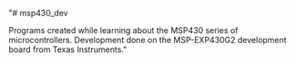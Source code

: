 "# msp430_dev

 Programs created while learning about the MSP430 series of microcontrollers.
 Development done on the MSP-EXP430G2 development board from Texas Instruments." 
